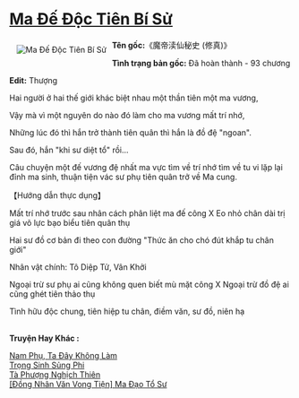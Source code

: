 <a href="https://utruyen.com/ma-de-doc-tien-bi-su/18888/" title="Ma Đế Độc Tiên Bí Sử"><h1>Ma Đế Độc Tiên Bí Sử</h1></a><div style="display:table"><img align="right" style="float: left; padding: 10px;" src="https://utruyen.com/images/story/200x260/ma-de-doc-tien-bi-su.jpg" alt="Ma Đế Độc Tiên Bí Sử"><b>Tên gốc:</b>《魔帝渎仙秘史 (修真)》<p></p><b>Tình trạng bản gốc:</b> Đã hoàn thành - 93 chương<p></p><b>Edit:</b> Thượng<p></p>Hai người ở hai thế giới khác biệt nhau một thần tiên một ma vương,<p></p>Vậy mà vì một nguyên do nào đó làm cho ma vương mất trí nhớ,<p></p>Những lúc đó thì hắn trở thành tiên quân thì hắn là đồ đệ "ngoan".<p></p>Sau đó, hắn "khi sư diệt tổ" rồi...<p></p>Câu chuyện một đế vương đệ nhất ma vực tìm về trí nhớ tìm về tu vi lặp lại đỉnh ma sinh, thuận tiện vác sư phụ tiên quân trở về Ma cung.<p></p>【Hướng dẫn thực dụng】<p></p>Mất trí nhớ trước sau nhân cách phân liệt ma đế công X Eo nhỏ chân dài trị giá võ lực bạo biểu tiên quân thụ<p></p>Hai sư đồ cơ bản đi theo con đường "Thức ăn cho chó đút khắp tu chân giới"<p></p>Nhân vật chính: Tô Diệp Tử, Vân Khởi<p></p>Ngoại trừ sư phụ ai cũng không quen biết mù mặt công X Ngoại trừ đồ đệ ai cũng ghét tiên thảo thụ<p></p>Tình hữu độc chung, tiên hiệp tu chân, điềm văn, sư đồ, niên hạ</div><p><br><b>Truyện Hay Khác :</b></p><a href="https://utruyen.com/nam-phu-ta-day-khong-lam/24640/" alt="Nam Phụ, Ta Đây Không Làm">Nam Phụ, Ta Đây Không Làm</a><br/><a href="https://github.com/quanluxury/truyenhot/tree/master/truyenhay/9387/" alt="Trọng Sinh Sủng Phi">Trọng Sinh Sủng Phi</a><br/><a href="https://truyenhot2020.wordpress.com/2019/12/11/ta-phuong-nghich-thien/" alt="Tà Phượng Nghịch Thiên">Tà Phượng Nghịch Thiên</a><br/><a href="https://github.com/quanluxury/ngontinhhot/tree/master/truyenhay/19522/" alt="[Đồng Nhân Văn Vong Tiện] Ma Đạo Tổ Sư">[Đồng Nhân Văn Vong Tiện] Ma Đạo Tổ Sư</a><br/>